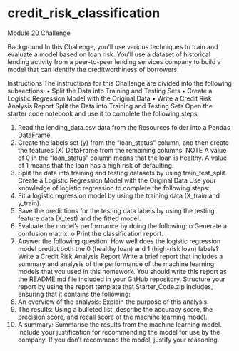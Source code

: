 # credit_risk_classification
Module 20 Challenge

Background
In this Challenge, you’ll use various techniques to train and evaluate a model based on loan risk. You’ll use a dataset of historical lending activity from a peer-to-peer lending services company to build a model that can identify the creditworthiness of borrowers.

Instructions
The instructions for this Challenge are divided into the following subsections:
•	Split the Data into Training and Testing Sets
•	Create a Logistic Regression Model with the Original Data
•	Write a Credit Risk Analysis Report
Split the Data into Training and Testing Sets
Open the starter code notebook and use it to complete the following steps:
1.	Read the lending_data.csv data from the Resources folder into a Pandas DataFrame.
2.	Create the labels set (y) from the “loan_status” column, and then create the features (X) DataFrame from the remaining columns.
NOTE
A value of 0 in the “loan_status” column means that the loan is healthy. A value of 1 means that the loan has a high risk of defaulting.
3.	Split the data into training and testing datasets by using train_test_split.
Create a Logistic Regression Model with the Original Data
Use your knowledge of logistic regression to complete the following steps:
1.	Fit a logistic regression model by using the training data (X_train and y_train).
2.	Save the predictions for the testing data labels by using the testing feature data (X_test) and the fitted model.
3.	Evaluate the model’s performance by doing the following:
o	Generate a confusion matrix.
o	Print the classification report.
4.	Answer the following question: How well does the logistic regression model predict both the 0 (healthy loan) and 1 (high-risk loan) labels?
Write a Credit Risk Analysis Report
Write a brief report that includes a summary and analysis of the performance of the machine learning models that you used in this homework. You should write this report as the README.md file included in your GitHub repository.
Structure your report by using the report template that Starter_Code.zip includes, ensuring that it contains the following:
1.	An overview of the analysis: Explain the purpose of this analysis.
2.	The results: Using a bulleted list, describe the accuracy score, the precision score, and recall score of the machine learning model.
3.	A summary: Summarise the results from the machine learning model. Include your justification for recommending the model for use by the company. If you don’t recommend the model, justify your reasoning.

